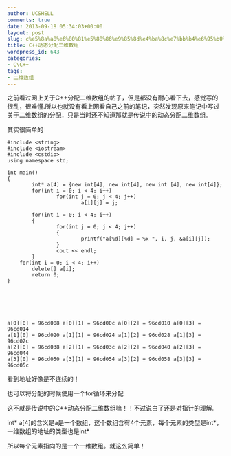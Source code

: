 ```yaml
---
author: UCSHELL
comments: true
date: 2013-09-18 05:34:03+00:00
layout: post
slug: c%e5%8a%a8%e6%80%81%e5%88%86%e9%85%8d%e4%ba%8c%e7%bb%b4%e6%95%b0%e7%bb%84
title: C++动态分配二维数组
wordpress_id: 643
categories:
- C\C++
tags:
- 二维数组
---
```


之前看过网上关于C++分配二维数组的帖子，但是都没有耐心看下去，感觉写的很乱，很难懂.所以也就没有看上网看自己之前的笔记，突然发现原来笔记中写过关于二维数组的分配，只是当时还不知道那就是传说中的动态分配二维数组。

其实很简单的

    
    #include <string>
    #include <iostream>
    #include <cstdio>
    using namespace std;
    
    int main()
    {
            int* a[4] = {new int[4], new int[4], new int [4], new int[4]};
            for(int i = 0; i < 4; i++)
                    for(int j = 0; j < 4; j++)
                            a[i][j] = j;
    
            for(int i = 0; i < 4; i++)
            {
                    for(int j = 0; j < 4; j++)
                    {
                            printf("a[%d][%d] = %x ", i, j, &a[i][j]);
                    }
                    cout << endl;
            }
    	for(int i = 0; i < 4; i++)
    		delete[] a[i];
            return 0;
    }




    
    
    a[0][0] = 96cd008 a[0][1] = 96cd00c a[0][2] = 96cd010 a[0][3] = 96cd014
    a[1][0] = 96cd020 a[1][1] = 96cd024 a[1][2] = 96cd028 a[1][3] = 96cd02c
    a[2][0] = 96cd038 a[2][1] = 96cd03c a[2][2] = 96cd040 a[2][3] = 96cd044
    a[3][0] = 96cd050 a[3][1] = 96cd054 a[3][2] = 96cd058 a[3][3] = 96cd05c
    


看到地址好像是不连续的！

也可以将分配的时候使用一个for循环来分配

这不就是传说中的C++动态分配二维数组嘛！！不过说白了还是对指针的理解.

int* a[4]的含义是a是一个数组，这个数组含有4个元素，每个元素的类型是int*，一维数组的地址的类型也是int*

所以每个元素指向的是一个一维数组。就这么简单！



